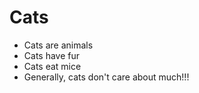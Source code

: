 Cats
====

* Cats are animals
* Cats have fur
* Cats eat mice
* Generally, cats don't care about much!!!
